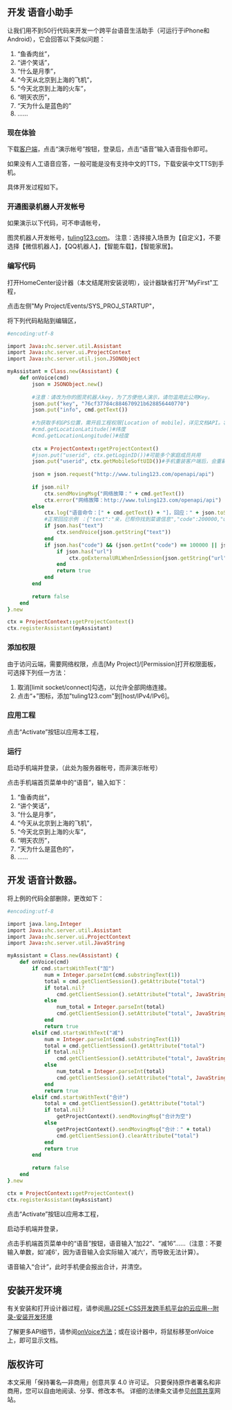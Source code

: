 ## 开发 语音小助手

让我们用不到50行代码来开发一个跨平台语音生活助手（可运行于iPhone和Android），它会回答以下类似问题：
1. “鱼香肉丝”，
2. “讲个笑话”，
3. “什么是月季”，
4. “今天从北京到上海的飞机”，
5. “今天北京到上海的火车”，
6. “明天农历”，
7. “天为什么是蓝色的”
8. ......

### 现在体验
下载[客户端](https://github.com/javalovercn/client)，点击“演示帐号”按钮，登录后，点击“语音”输入语音指令即可。

如果没有人工语音应答，一般可能是没有支持中文的TTS，下载安装中文TTS到手机。

具体开发过程如下。

### 开通图录机器人开发帐号
如果演示以下代码，可不申请帐号，

图灵机器人开发帐号，[tuling123.com](http://www.tuling123.com)。
注意：选择接入场景为【自定义】，不要选择【微信机器人】，【QQ机器人】，【智能车载】，【智能家居】。

### 编写代码
打开HomeCenter设计器（本文结尾附安装说明），设计器缺省打开&quot;MyFirst&quot;工程，

点击左侧"My Project/Events/SYS_PROJ_STARTUP"，

将下列代码粘贴到编辑区，

```ruby
#encoding:utf-8

import Java::hc.server.util.Assistant
import Java::hc.server.ui.ProjectContext
import Java::hc.server.util.json.JSONObject

myAssistant = Class.new(Assistant) {
	def onVoice(cmd)
		json = JSONObject.new()
		
		#注意：请改为你的图灵机器人key，为了方便他人演示，请勿滥用此公用Key。
		json.put("key", "76cf37784c884670921b628856440770")
		json.put("info", cmd.getText())
		
		#为获取手机GPS位置，需开启工程权限[Location of mobile]，详见文档API。将鼠标移至方法上即可获得文档。
		#cmd.getLocationLatitude()#纬度
		#cmd.getLocationLongitude()#经度
		
		ctx = ProjectContext::getProjectContext()
		#json.put("userid", ctx.getLoginID())#可能多个家庭成员共用
		json.put("userid", ctx.getMobileSoftUID())#手机重装客户端后，会重新分配SoftUID，但不会出现家庭成员共用
		
		json = json.request("http://www.tuling123.com/openapi/api")
		
		if json.nil?
			ctx.sendMovingMsg("网络故障：" + cmd.getText())
			ctx.error("网络故障：http://www.tuling123.com/openapi/api")
		else
			ctx.log("语音命令：[" + cmd.getText() + "]，回应：" + json.toString())
			#正常回应示例 ：{"text":"亲，已帮你找到菜谱信息","code":200000,"url":"http://homecenter.mobi/abc"}
			if json.has("text")
				ctx.sendVoice(json.getString("text"))
			end
			if json.has("code") && (json.getInt("code") == 100000 || json.getInt("code") == 200000)
				if json.has("url")
					ctx.goExternalURLWhenInSession(json.getString("url"))
				end
				return true
			end
		end
		
		return false
	end
}.new

ctx = ProjectContext::getProjectContext()
ctx.registerAssistant(myAssistant)
```

### 添加权限
由于访问云端，需要网络权限，点击[My Project]/[Permission]打开权限面板，可选择下列任一方法：
1. 取消[limit socket/connect]勾选，以允许全部网络连接。
2. 点击“+”图标，添加"tuling123.com"到[host/IPv4/IPv6]。

### 应用工程
点击“Activate”按钮以应用本工程，

### 运行
启动手机端并登录，（此处为服务器帐号，而非演示帐号）

点击手机端首页菜单中的“语音”，输入如下：
1. “鱼香肉丝”，
2. “讲个笑话”，
3. “什么是月季”，
4. “今天从北京到上海的飞机”，
5. “今天北京到上海的火车”，
6. “明天农历”，
7. “天为什么是蓝色的”，
8. ......

## 开发 语音计数器。

将上例的代码全部删除，更改如下：

```ruby
#encoding:utf-8

import java.lang.Integer
import Java::hc.server.util.Assistant
import Java::hc.server.ui.ProjectContext
import Java::hc.server.util.JavaString

myAssistant = Class.new(Assistant) {
	def onVoice(cmd)
		if cmd.startsWithText("加")
			num = Integer.parseInt(cmd.substringText(1))
			total = cmd.getClientSession().getAttribute("total")
			if total.nil?
				cmd.getClientSession().setAttribute("total", JavaString.valueOf(num))
			else
				num_total = Integer.parseInt(total)
				cmd.getClientSession().setAttribute("total", JavaString.valueOf(num_total + num))
			end
			return true
		elsif cmd.startsWithText("减")
			num = Integer.parseInt(cmd.substringText(1))
			total = cmd.getClientSession().getAttribute("total")
			if total.nil?
				cmd.getClientSession().setAttribute("total", JavaString.valueOf(num))
			else
				num_total = Integer.parseInt(total)
				cmd.getClientSession().setAttribute("total", JavaString.valueOf(num_total - num))
			end
			return true
		elsif cmd.startsWithText("合计")
			total = cmd.getClientSession().getAttribute("total")
			if total.nil?
				getProjectContext().sendMovingMsg("合计为空")
			else
				getProjectContext().sendMovingMsg("合计：" + total)
				cmd.getClientSession().clearAttribute("total")
			end
			return true
		end
		
		return false
	end
}.new

ctx = ProjectContext::getProjectContext()
ctx.registerAssistant(myAssistant)
```

点击“Activate”按钮以应用本工程，

启动手机端并登录，

点击手机端首页菜单中的“语音”按钮，语音输入“加22”、“减16”......（注意：不要输入单数，如'减6'，因为语音输入会实际输入'减六'，而导致无法计算）。

语音输入“合计”，此时手机便会报出合计，并清空。

## 安装开发环境

有关安装和打开设计器过程，请参阅[用J2SE+CSS开发跨手机平台的云应用--附录-安装开发环境](https://gitee.com/javalovercn/homecenter/blob/master/samples/用J2SE+CSS开发跨手机平台的云应用.md)

了解更多API细节，请参阅[onVoice方法](http://homecenter.mobi/download/javadoc/hc/server/util/Assistant.html#onVoice(hc.server.util.VoiceCommand))；或在设计器中，将鼠标移至onVoice上，即可显示文档。

## 版权许可
本文采用「保持署名—非商用」创意共享 4.0 许可证。
只要保持原作者署名和非商用，您可以自由地阅读、分享、修改本书。
详细的法律条文请参见[创意共享](http://creativecommons.org/licenses/by-nc/4.0/)网站。
